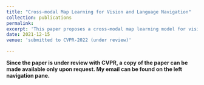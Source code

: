```yaml
---
title: "Cross-modal Map Learning for Vision and Language Navigation"
collection: publications
permalink: 
excerpt: 'This paper proposes a cross-modal map learning model for vision-and-language navigation that first learns to predict the top-down semantics on an egocentric map for both observed and unobserved regions, and then predicts a path towards the goal as a set of way-points.'
date: 2021-12-15
venue: 'submitted to CVPR-2022 (under review)'

---
```

**Since the paper is under review with CVPR, a copy of the paper can be made available only upon request. My email can be found on the left navigation pane.**

